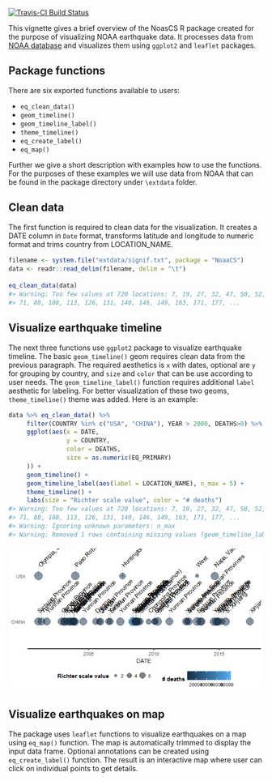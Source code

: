 
<!-- README.md is generated from README.Rmd. Please edit that file -->
[![Travis-CI Build Status](https://travis-ci.org/clems/NoaaCS.svg?branch=master)](https://travis-ci.org/clems/NoaaCS)

This vignette gives a brief overview of the NoasCS R package created for the purpose of visualizing NOAA earthquake data. It processes data from [NOAA database](https://www.ngdc.noaa.gov/nndc/struts/form?t=101650&s=1&d=1) and visualizes them using `ggplot2` and `leaflet` packages.

Package functions
-----------------

There are six exported functions available to users:

-   `eq_clean_data()`
-   `geom_timeline()`
-   `geom_timeline_label()`
-   `theme_timeline()`
-   `eq_create_label()`
-   `eq_map()`

Further we give a short description with examples how to use the functions. For the purposes of these examples we will use data from NOAA that can be found in the package directory under `\extdata` folder.

Clean data
----------

The first function is required to clean data for the visualization. It creates a DATE column in `Date` format, transforms latitude and longitude to numeric format and trims country from LOCATION\_NAME.

``` r
filename <- system.file("extdata/signif.txt", package = "NoaaCS")
data <- readr::read_delim(filename, delim = "\t")

eq_clean_data(data)
#> Warning: Too few values at 720 locations: 7, 19, 27, 32, 47, 50, 52, 53,
#> 71, 88, 108, 113, 126, 131, 140, 146, 149, 163, 171, 177, ...
```

Visualize earthquake timeline
-----------------------------

The next three functions use `ggplot2` package to visualize earthquake timeline. The basic `geom_timeline()` geom requires clean data from the previous paragraph. The required aesthetics is `x` with dates, optional are `y` for grouping by country, and `size` and `color` that can be use according to user needs. The `geom_timeline_label()` function requires additional `label` aesthetic for labeling. For better visualization of these two geoms, `theme_timeline()` theme was added. Here is an example:

``` r
data %>% eq_clean_data() %>%
     filter(COUNTRY %in% c("USA", "CHINA"), YEAR > 2000, DEATHS>0) %>%
     ggplot(aes(x = DATE,
                y = COUNTRY,
                color = DEATHS,
                size = as.numeric(EQ_PRIMARY)
     )) +
     geom_timeline() +
     geom_timeline_label(aes(label = LOCATION_NAME), n_max = 5) +
     theme_timeline() +
     labs(size = "Richter scale value", color = "# deaths")
#> Warning: Too few values at 720 locations: 7, 19, 27, 32, 47, 50, 52, 53,
#> 71, 88, 108, 113, 126, 131, 140, 146, 149, 163, 171, 177, ...
#> Warning: Ignoring unknown parameters: n_max
#> Warning: Removed 1 rows containing missing values (geom_timeline_label).
```

![](README-eq_timeline_example-1.png)

Visualize earthquakes on map
----------------------------

The package uses `leaflet` functions to visualize earthquakes on a map using `eq_map()` function. The map is automatically trimmed to display the input data frame. Optional annotations can be created using `eq_create_label()` function. The result is an interactive map where user can click on individual points to get details.
